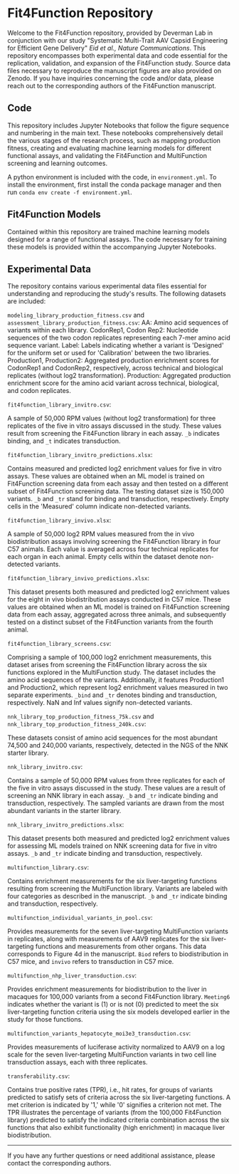 # Fit4Function Repository

Welcome to the Fit4Function repository, provided by Deverman Lab in conjunction with our study "Systematic Multi-Trait AAV Capsid Engineering for Efficient Gene Delivery" _Eid et al., Nature Communications_. This repository encompasses both experimental data and code essential for the replication, validation, and expansion of the Fit4Function study. Source data files necessary to reproduce the manuscript figures are also provided on Zenodo. If you have inquiries concerning the code and/or data, please reach out to the corresponding authors of the Fit4Function manuscript.

## Code

This repository includes Jupyter Notebooks that follow the figure sequence and numbering in the main text. These notebooks comprehensively detail the various stages of the research process, such as mapping production fitness, creating and evaluating machine learning models for different functional assays, and validating the Fit4Function and MultiFunction screening and learning outcomes.

A python environment is included with the code, in `environment.yml`. To install the environment, first install the conda package manager and then run `conda env create -f environment.yml`.

## Fit4Function Models

Contained within this repository are trained machine learning models designed for a range of functional assays. The code necessary for training these models is provided within the accompanying Jupyter Notebooks.

## Experimental Data

The repository contains various experimental data files essential for understanding and reproducing the study's results. The following datasets are included:

`modeling_library_production_fitness.csv` and `assessment_library_production_fitness.csv`:
AA: Amino acid sequences of variants within each library.
CodonRep1, Codon Rep2: Nucleotide sequences of the two codon replicates representing each 7-mer amino acid sequence variant.
Label: Labels indicating whether a variant is 'Designed' for the uniform set or used for 'Calibration' between the two libraries.
Production1, Production2: Aggregated production enrichment scores for CodonRep1 and CodonRep2, respectively, across technical and biological replicates (without log2 transformation).
Production: Aggregated production enrichment score for the amino acid variant across technical, biological, and codon replicates.

`fit4function_library_invitro.csv`:

A sample of 50,000 RPM values (without log2 transformation) for three replicates of the five in vitro assays discussed in the study. These values result from screening the Fit4Function library in each assay. `_b` indicates binding, and `_t` indicates transduction.

`fit4function_library_invitro_predictions.xlsx`:

Contains measured and predicted log2 enrichment values for five in vitro assays. These values are obtained when an ML model is trained on Fit4Function screening data from each assay and then tested on a different subset of Fit4Function screening data. The testing dataset size is 150,000 variants. `_b` and `_tr` stand for binding and transduction, respectively. Empty cells in the 'Measured' column indicate non-detected variants.

`fit4function_library_invivo.xlsx`:

A sample of 50,000 log2 RPM values measured from the in vivo biodistribution assays involving screening the Fit4Function library in four C57 animals. Each value is averaged across four technical replicates for each organ in each animal. Empty cells within the dataset denote non-detected variants.

`fit4function_library_invivo_predictions.xlsx`:

This dataset presents both measured and predicted log2 enrichment values for the eight in vivo biodistribution assays conducted in C57 mice. These values are obtained when an ML model is trained on Fit4Function screening data from each assay, aggregated across three animals, and subsequently tested on a distinct subset of the Fit4Function variants from the fourth animal.

`fit4function_library_screens.csv`:

Comprising a sample of 100,000 log2 enrichment measurements, this dataset arises from screening the Fit4Function library across the six functions explored in the MultiFunction study. The dataset includes the amino acid sequences of the variants. Additionally, it features Production1 and Production2, which represent log2 enrichment values measured in two separate experiments. `_bind` and `_tr` denotes binding and transduction, respectively. NaN and Inf values signify non-detected variants.

`nnk_library_top_production_fitness_75k.csv` and `nnk_library_top_production_fitness_240k.csv`:

These datasets consist of amino acid sequences for the most abundant 74,500 and 240,000 variants, respectively, detected in the NGS of the NNK starter library.

`nnk_library_invitro.csv`:

Contains a sample of 50,000 RPM values from three replicates for each of the five in vitro assays discussed in the study. These values are a result of screening an NNK library in each assay. `_b` and `_tr` indicate binding and transduction, respectively. The sampled variants are drawn from the most abundant variants in the starter library.

`nnk_library_invitro_predictions.xlsx`:

This dataset presents both measured and predicted log2 enrichment values for assessing ML models trained on NNK screening data for five in vitro assays. `_b` and `_tr` indicate binding and transduction, respectively.

`multifunction_library.csv`:

Contains enrichment measurements for the six liver-targeting functions resulting from screening the MultiFunction library. Variants are labeled with four categories as described in the manuscript. `_b` and `_tr` indicate binding and transduction, respectively.

`multifunction_individual_variants_in_pool.csv`:

Provides measurements for the seven liver-targeting MultiFunction variants in replicates, along with measurements of AAV9 replicates for the six liver-targeting functions and measurements from other organs. This data corresponds to Figure 4d in the manuscript. `Biod` refers to biodistribution in C57 mice, and `invivo` refers to transduction in C57 mice.

`multifunction_nhp_liver_transduction.csv`:

Provides enrichment measurements for biodistribution to the liver in macaques for 100,000 variants from a second Fit4Function library. `Meeting6` indicates whether the variant is (1) or is not (0) predicted to meet the six liver-targeting function criteria using the six models developed earlier in the study for those functions.

`multifunction_variants_hepatocyte_moi3e3_transduction.csv`:

Provides measurements of luciferase activity normalized to AAV9 on a log scale for the seven liver-targeting MultiFunction variants in two cell line transduction assays, each with three replicates.

`transferability.csv`:

Contains true positive rates (TPR), i.e., hit rates, for groups of variants predicted to satisfy sets of criteria across the six liver-targeting functions. A met criterion is indicated by '1,' while '0' signifies a criterion not met. The TPR illustrates the percentage of variants (from the 100,000 Fit4Function library) predicted to satisfy the indicated criteria combination across the six functions that also exhibit functionality (high enrichment) in macaque liver biodistribution.

---

If you have any further questions or need additional assistance, please contact the corresponding authors.
